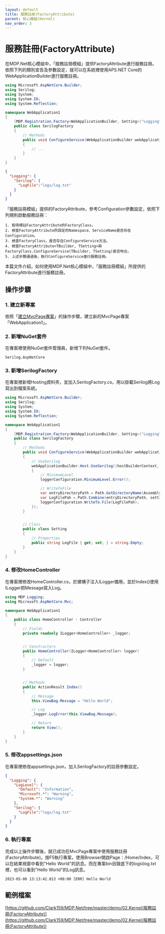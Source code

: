 ```yaml
---
layout: default
title: 服務註冊(FactoryAttribute)
parent: 核心模組(Kernel)
nav_order: 3
---
```


# 服務註冊(FactoryAttribute)

在MDP.Net核心模組中，「服務註冊模組」提供FactoryAttribute進行服務註冊。依照下列的類別宣告及參數設定，就可以在系統裡使用APS.NET Core的WebApplicationBuilder進行服務註冊。

```csharp
using Microsoft.AspNetCore.Builder;
using Serilog;
using System;
using System.IO;
using System.Reflection;

namespace WebApplication1
{
    [MDP.Registration.Factory<WebApplicationBuilder, Setting>("Logging", "Serilog")]
    public class SerilogFactory
    {
        // Methods
        public void ConfigureService(WebApplicationBuilder webApplicationBuilder, Setting setting)
        {
            // ...
        }
    }
}
```

```json
{
  "Logging": {   
    "Serilog": {
      "LogFile":"logs/log.txt" 
    }
  }
}
```

「服務註冊模組」提供的FactoryAttribute，參考Configuration參數設定，依照下列規則啟動服務註冊：

```
1. 取得標註FactoryAttribute的FactoryClass。
2. 檢查FactoryAttribute所設定的Namespace、ServiceName是否存在Configuration。
3. 檢查FactoryClass，是否存在ConfigureService方法。
4. 檢查FactoryAttribute<TBuilder, TSetting>與FactoryClass.ConfigureService(TBuilder, TSetting)是否吻合。
5. 上述步驟通過後，執行ConfigureService進行服務註冊。
```

本篇文件介紹，如何使用MDP.Net核心模組中，「服務註冊模組」所提供的FactoryAttribute進行服務註冊。

## 操作步驟

### 1. 建立新專案

依照「[建立MvcPage專案](../建立MvcPage專案/建立MvcPage專案.html)」的操作步驟，建立新的MvcPage專案「WebApplication1」。


### 2. 新增NuGet套件

在專案裡使用NuGet套件管理員，新增下列NuGet套件。

```
Serilog.AspNetCore
```

### 3. 新增SerilogFactory

在專案裡新增Hosting資料夾，並加入SerilogFactory.cs，用以掛載Serilog將Log寫出到檔案系統。

```csharp
using Microsoft.AspNetCore.Builder;
using Serilog;
using System;
using System.IO;
using System.Reflection;

namespace WebApplication1
{
    [MDP.Registration.Factory<WebApplicationBuilder, Setting>("Logging", "Serilog")]
    public class SerilogFactory
    {
        // Methods
        public void ConfigureService(WebApplicationBuilder webApplicationBuilder, Setting setting)
        {
            // UseSerilog
            webApplicationBuilder.Host.UseSerilog((hostBuilderContext, loggerConfiguration) =>
            {
                // MinimumLevel
                loggerConfiguration.MinimumLevel.Error();

                // WriteToFile
                var entryDirectoryPath = Path.GetDirectoryName(Assembly.GetEntryAssembly()!.Location)!;
                var LogFilePah = Path.Combine(entryDirectoryPath, setting.LogFile);
                loggerConfiguration.WriteTo.File(LogFilePah);
            });
        }


        // Class
        public class Setting
        {
            // Properties
            public string LogFile { get; set; } = string.Empty;
        }
    }
}
```

### 4. 修改HomeController

在專案裡修改HomeController.cs，於建構子注入ILogger備用，並於Index()使用ILogger把Message寫入Log。

```csharp
using MDP.Logging;
using Microsoft.AspNetCore.Mvc;

namespace WebApplication1
{
    public class HomeController : Controller
    {
        // Fields
        private readonly ILogger<HomeController> _logger;


        // Constructors
        public HomeController(ILogger<HomeController> logger)
        {
            // Default
            _logger = logger;
        }


        // Methods
        public ActionResult Index()
        {
            // Message
            this.ViewBag.Message = "Hello World";

            // Log
            _logger.LogError(this.ViewBag.Message);

            // Return
            return View();
        }
    }
}
```

### 5. 修改appsettings.json

在專案裡修改appsettings.json，加入SerilogFactory的註冊參數設定。

```json
{
  "Logging": {
    "LogLevel": {
      "Default": "Information",
      "Microsoft.*": "Warning",
      "System.*": "Warning"
    },
    "Serilog": {
      "LogFile":"logs/log.txt" 
    }
  }
}
```

### 6. 執行專案

完成以上操作步驟後，就已成功在MvcPage專案中使用服務註冊(FactoryAttribute)。按F5執行專案，使用Browser開啟Page：/Home/Index，可以在結果視窗中看到"Hello World"的訊息。而在專案bin目錄底下的logs\log.txt裡，也可以看到"Hello World"的Log訊息。

```
2023-05-06 13:13:42.813 +08:00 [ERR] Hello World
```

## 範例檔案

[https://github.com/Clark159/MDP.Net/tree/master/demo/02.Kernel/服務註冊(FactoryAttribute)](https://github.com/Clark159/MDP.Net/tree/master/demo/02.Kernel/服務註冊(FactoryAttribute))
